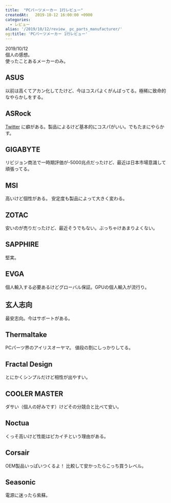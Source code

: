 ```yaml
---
title:  "PCパーツメーカー 1行レビュー"
createdAt:   2019-10-12 16:00:00 +0900
categories: 
  - レビュー
alias: '/2019/10/12/review_ pc_parts_manufacturer/'
og:title: 'PCパーツメーカー 1行レビュー'
---
```


2019/10/12  
個人の感想。  
使ったことあるメーカーのみ。

## ASUS
以前は高くてアカン化してたけど、今はコスパよくがんばってる。極稀に致命的なやらかしをする。

## ASRock
[Twitter](https://twitter.com/asrockj) に癖がある。製品によるけど基本的にコスパがいい。でもたまにやらかす。

## GIGABYTE
リビジョン商法で一時期評価が-5000兆点だったけど、最近は日本市場意識して頑張ってる。

## MSI
高いけど個性がある。 安定度も製品によって大きく変わる。

## ZOTAC
安いのが売りだったけど、最近そうでもない。ぶっちゃけあまりよくない。

## SAPPHIRE
堅実。

## EVGA
個人輸入する必要あるけどグローバル保証。GPUの個人輸入が流行り。

## 玄人志向
最安志向。今はサポートがある。

## Thermaltake
PCパーツ界のアイリスオーヤマ。 値段の割にしっかりしてる。

## Fractal Design
とにかくシンプルだけど相性が出やすい。

## COOLER MASTER
ダサい（個人の好みです）けどその分競合と比べて安い。

## Noctua
くっそ高いけど性能はピカイチという理由がある。

## Corsair
OEM製品いっぱいつくるよ！ 比較して安かったらこっち買うレベル。

## Seasonic
電源に迷ったら紫蘇。